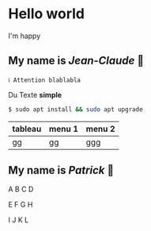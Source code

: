 # Hello world

I'm happy

## My name is *Jean-Claude* 🐐

    ℹ️ Attention blablabla

Du Texte **simple**

```bash
$ sudo apt install && sudo apt upgrade
```

__tableau__ | __menu 1__ | __menu 2__
-|-|-
gg|gg|ggg   

## My name is *Patrick* 🐍

A B C D

E F G H

I J K L
